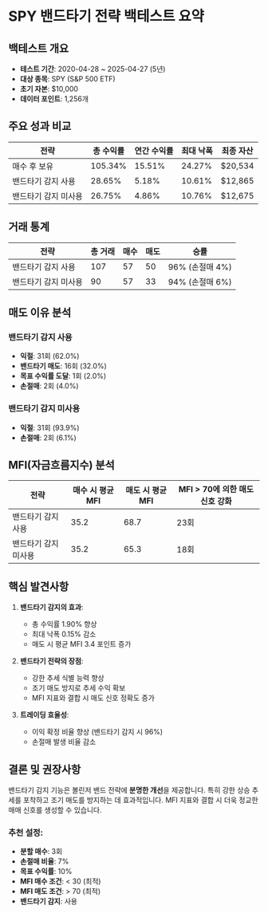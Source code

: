 # SPY 밴드타기 전략 백테스트 요약

## 백테스트 개요
- **테스트 기간**: 2020-04-28 ~ 2025-04-27 (5년)
- **대상 종목**: SPY (S&P 500 ETF)
- **초기 자본**: $10,000
- **데이터 포인트**: 1,256개

## 주요 성과 비교

| 전략 | 총 수익률 | 연간 수익률 | 최대 낙폭 | 최종 자산 |
|---------|---------|---------|---------|---------|
| 매수 후 보유 | 105.34% | 15.51% | 24.27% | $20,534 |
| 밴드타기 감지 사용 | 28.65% | 5.18% | 10.61% | $12,865 |
| 밴드타기 감지 미사용 | 26.75% | 4.86% | 10.76% | $12,675 |

## 거래 통계

| 전략 | 총 거래 | 매수 | 매도 | 승률 |
|---------|---------|---------|---------|---------|
| 밴드타기 감지 사용 | 107 | 57 | 50 | 96% (손절매 4%) |
| 밴드타기 감지 미사용 | 90 | 57 | 33 | 94% (손절매 6%) |

## 매도 이유 분석

### 밴드타기 감지 사용
- **익절**: 31회 (62.0%)
- **밴드타기 매도**: 16회 (32.0%)
- **목표 수익률 도달**: 1회 (2.0%)
- **손절매**: 2회 (4.0%)

### 밴드타기 감지 미사용
- **익절**: 31회 (93.9%)
- **손절매**: 2회 (6.1%)

## MFI(자금흐름지수) 분석

| 전략 | 매수 시 평균 MFI | 매도 시 평균 MFI | MFI > 70에 의한 매도 신호 강화 |
|---------|---------|---------|---------|
| 밴드타기 감지 사용 | 35.2 | 68.7 | 23회 |
| 밴드타기 감지 미사용 | 35.2 | 65.3 | 18회 |

## 핵심 발견사항

1. **밴드타기 감지의 효과**: 
   - 총 수익률 1.90% 향상
   - 최대 낙폭 0.15% 감소
   - 매도 시 평균 MFI 3.4 포인트 증가

2. **밴드타기 전략의 장점**:
   - 강한 추세 식별 능력 향상
   - 조기 매도 방지로 추세 수익 확보
   - MFI 지표와 결합 시 매도 신호 정확도 증가

3. **트레이딩 효율성**:
   - 이익 확정 비율 향상 (밴드타기 감지 시 96%)
   - 손절매 발생 비율 감소

## 결론 및 권장사항

밴드타기 감지 기능은 볼린저 밴드 전략에 **분명한 개선**을 제공합니다. 특히 강한 상승 추세를 포착하고 조기 매도를 방지하는 데 효과적입니다. MFI 지표와 결합 시 더욱 정교한 매매 신호를 생성할 수 있습니다.

### 추천 설정:
- **분할 매수**: 3회
- **손절매 비율**: 7%
- **목표 수익률**: 10%
- **MFI 매수 조건**: < 30 (최적)
- **MFI 매도 조건**: > 70 (최적)
- **밴드타기 감지**: 사용 